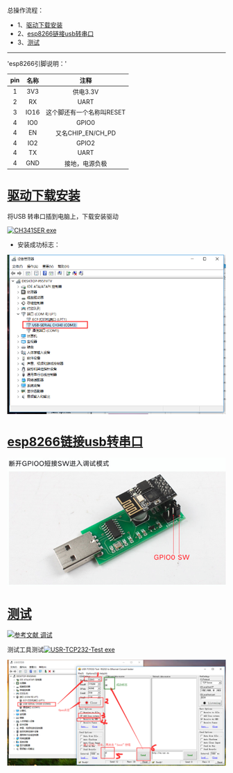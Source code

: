 总操作流程：
- 1、[驱动下载安装](#ESP8266-01)
- 2、[esp8266链接usb转串口](#ESP8266-02)
- 3、[测试](#ESP8266-03)

----------

'esp8266引脚说明：'

| pin | 名称 | 注释 |
| :-: | :-: | :-: |
| 1 | 3V3| 供电3.3V |
| 2 | RX | UART |
| 3 | IO16 | 这个脚还有一个名称叫RESET |
| 4 | IO0 | GPIO0 |
| 4 | EN | 又名CHIP_EN/CH_PD |
| 4 | IO2 | GPIO2 |
| 4 | TX | UART |
| 4 | GND | 接地，电源负极 |
# <a name="ESP8266-01" href="#" >驱动下载安装</a>

将USB 转串口插到电脑上，下载安装驱动

[![](https://img.shields.io/badge/CH341SER-exe-green.svg "CH341SER exe")](https://pan.baidu.com/s/1SG7_O0Jx-4Qjhku-s0MkUQ)

- 安装成功标志：

![](image/1-1.png)

# <a name="ESP8266-02" href="#" >esp8266链接usb转串口</a>
![](image/1-2.png)
# <a name="ESP8266-03" href="#" >测试</a>
[![](https://img.shields.io/badge/参考文献-调试篇-yellow.svg "参考文献 调试")](https://blog.csdn.net/jackhuang2015/article/details/45032571)

测试工具测试[![](https://img.shields.io/badge/USR--TCP232--Test-exe-green.svg "USR-TCP232-Test exe")](https://pan.baidu.com/s/1ubwhcbAY6Fl9e8qfGnJ9TA)

![](image/1-3.png)
